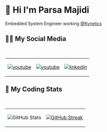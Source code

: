 # 🤖 Hi I'm Parsa Majidi

Embedded System Engineer working [@Kynetics](https://www.kynetics.com/)

## 👨‍💻 My Social Media

</br>

<table align="center">
<tr>
<td>

[![youtube](https://www.vectorlogo.zone/logos/x/x-icon.svg)](https://x.com/parsaa21?s=21)

</td>

<td>

[![youtube](https://www.vectorlogo.zone/logos/youtube/youtube-icon.svg)](https://www.youtube.com/@persianelectronics)

</td>

<td>

[![linkedin](https://www.vectorlogo.zone/logos/linkedin/linkedin-icon.svg)](https://www.linkedin.com/in/parsamajidi/)

</td>

</tr>
</table>

## 💩 My Coding Stats

</br>

<table align="center">
<tr>
<td>

![GitHub Stats](https://github-readme-stats.vercel.app/api?username=parsamajidi21&show_icons=true&theme=nightowl)

</td>

<td>

[![GitHub Streak](https://streak-stats.demolab.com?user=parsamajidi21&theme=nightowl)](https://git.io/streak-stats)

</td>

</tr>
</table>

</div>
